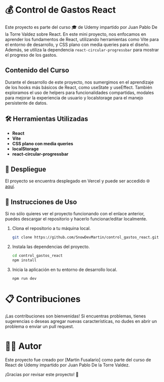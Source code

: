 # 💰 Control de Gastos React

Este proyecto es parte del curso 🎓 de Udemy impartido por Juan Pablo De la Torre Valdez sobre React. En este mini proyecto, nos enfocamos en aprender los fundamentos de React, utilizando herramientas como Vite para el entorno de desarrollo, y CSS plano con media queries para el diseño. Además, se utiliza la dependencia `react-circular-progressbar` para mostrar el progreso de los gastos.

## Contenido del Curso

Durante el desarrollo de este proyecto, nos sumergimos en el aprendizaje de los hooks más básicos de React, como useState y useEffect. También exploramos el uso de helpers para funcionalidades compartidas, modales para mejorar la experiencia de usuario y localstorage para el manejo persistente de datos.

## 🛠️ Herramientas Utilizadas

- **React**
- **Vite**
- **CSS plano con media queries**
- **localStorage**
- **react-circular-progressbar**

## 🚀 Despliegue

El proyecto se encuentra desplegado en Vercel y puede ser accedido 🌐 [aquí](https://control-gastos-react-psi.vercel.app/).

## 🔧 Instrucciones de Uso
Si no sólo quieres ver el proyecto funcionando con el enlace anterior, puedes descargar el repositorio y hacerlo funcionar/editar localmente.

1. Clona el repositorio a tu máquina local.
   ```bash
   git clone https://github.com/SnowDevMartin/control_gastos_react.git

2. Instala las dependencias del proyecto.
   ```bash
   cd control_gastos_react
   npm install

3. Inicia la aplicación en tu entorno de desarrollo local.
   ```bash
   npm run dev


# 📋 Contribuciones

¡Las contribuciones son bienvenidas! Si encuentras problemas, tienes sugerencias o deseas agregar nuevas características, no dudes en abrir un problema o enviar un pull request.

# 🧑‍💻 Autor

Este proyecto fue creado por [Martin Fusalario] como parte del curso de React de Udemy impartido por Juan Pablo De la Torre Valdez.

¡Gracias por revisar este proyecto! 🚀
